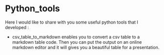# Python_tools
 Here I would like to share with you some useful python tools that I developed : 
 
 - csv_table_to_markdown enables you to convert a csv table to a markdown table code. Then you can put the output on an online markdown editor and it will gives you a beautiful table for a presentation.
